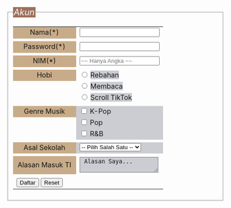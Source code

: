 <!DOCTYPE html>
<html lang="en">
<head>
    <meta charset="UTF-8">
    <meta name="viewport" content="width=device-width, initial-scale=1.0">
    <title>Tugas 2</title>

<style>
        .dftr-pilihan {background-color:rgb(200, 172, 137);
            color:rgb(22, 22, 22);
            text-align:center;  
        }

        .Radio {background-color:rgb(203, 205, 210);
            color:rgb(22, 22, 22);
        }

        .Font {background-color: rgb(158, 112, 90);
            color:rgb(251, 246, 246);
            font-size: 20px;
            font-style: oblique;
            background-size:10%;
        }

        .Genre{background-color:rgb(200, 172, 137);
            color:rgb(22, 22, 22);
            text-align:center;
        }

    </style>
</head>
<body>
    <form action=".">
        <fieldset>
            <legend class="Font">Akun</legend>
        <table>
            <tr>
                <td class="Genre" width="130"><label for="Uname">Nama(*)</label> </td>
                <td><input type="text" id="uname" name="Username"></td>
             </tr>
             
 <td>
             <tr>
                <td class="Genre">Password(*)</td>
                <td><input type="passwoord"></td>
             </tr>
             </td>

<td>
             <tr>
                <td class="Genre"><label for="NIM">NIM(*)</label></td>
                <td><input type="NIM" placeholder="~~ Hanya Angka ~~" onkeypress="return hanyaAngka(event);" value="" ></td>
                <script type="text/javascript">
                 function hanyaAngka(evt){
                 var charcode = (evt.which) ? evt.which : event.keycode
                 if (charcode > 31 && (charcode < 48 || charcode > 57))
                 return false;
                 return true;
                 }
                </script>
             </tr>
             </td>

<td>
             <tr>
             <td class="dftr-pilihan">Hobi</td>            
                  <td>
                   <input type="Radio" name="radio">
                   <span class="Radio"> Rebahan </span>
                  </td>
             </tr>  
             </td>   
                  

<tr><td>
                    <td>
                     <input type="Radio" name="radio">
                     <span class="Radio"> Membaca </span>
                    </td>
                 </tr></td>
   
 <tr><td>
                  <td>
                   <input type="Radio" name="radio">
                   <span class="Radio"> Scroll TikTok </span>
                  </td>
               </tr></td>

 <td>
               <tr>
                <td class="Genre Musik">Genre Musik</td>
                <td class="Radio"><input type="Checkbox"> K-Pop</td>
                
</tr>
             <tr><td>
                <td class="Radio"><input type="Checkbox"> Pop </td>
             </tr></td>
             <tr><td></td>
                <td class="Radio"><input type="Checkbox"> R&B </td>
             </tr></td>
            </td>

<td>
            <tr>
                <td class="Genre">    Asal Sekolah </td>
                <td class="Radio"><select name="prodi" id="Prodi">
                    <option value="#"> -- Pilih Salah Satu -- </option>
                    <option class="Radio" value="ilkom">MAN 1 Medan </option>
                    <option value="ilkom">MAN 2 Medan </option>
                    <option class="Radio" value="ilkom">MAN 3 Medan </option>
                    <option value="ilkom">MAN IC Serpong </option>
                </select>
            </td> 
        </tr>
        </td>

<td>
    <tr>
     <td class="Genre"><label for="Alasan Masuk TI">   Alasan Masuk TI   </label></td>
     <td>
     <textarea class="Radio" name="alasan" id="alasan"> Alasan Saya...
     </textarea>                
     </td>
     </tr>
     </td>   

<td>       
 <tr>
    <td>
       <input type="submit" value="Daftar">
       <input type="reset" value="Reset">     
     </td>
</tr>
</table>
</form>
</fieldset>
   
</body>
</html>

       
          
          
  
